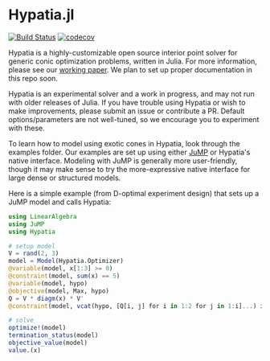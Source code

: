 # Hypatia.jl

[![Build Status](https://travis-ci.com/chriscoey/Hypatia.jl.svg?branch=master)](https://travis-ci.com/chriscoey/Hypatia.jl)
[![codecov](https://codecov.io/gh/chriscoey/Hypatia.jl/branch/master/graph/badge.svg)](https://codecov.io/gh/chriscoey/Hypatia.jl)

Hypatia is a highly-customizable open source interior point solver for generic conic optimization problems, written in Julia.
For more information, please see our [working paper](https://arxiv.org/abs/2005.01136).
We plan to set up proper documentation in this repo soon.

Hypatia is an experimental solver and a work in progress, and may not run with older releases of Julia.
If you have trouble using Hypatia or wish to make improvements, please submit an issue or contribute a PR.
Default options/parameters are not well-tuned, so we encourage you to experiment with these.

To learn how to model using exotic cones in Hypatia, look through the examples folder.
Our examples are set up using either [JuMP](https://github.com/jump-dev/JuMP.jl) or Hypatia's native interface.
Modeling with JuMP is generally more user-friendly, though it may make sense to try the more-expressive native interface for large dense or structured models.

Here is a simple example (from D-optimal experiment design) that sets up a JuMP model and calls Hypatia:
```julia
using LinearAlgebra
using JuMP
using Hypatia

# setup model
V = rand(2, 3)
model = Model(Hypatia.Optimizer)
@variable(model, x[1:3] >= 0)
@constraint(model, sum(x) == 5)
@variable(model, hypo)
@objective(model, Max, hypo)
Q = V * diagm(x) * V'
@constraint(model, vcat(hypo, [Q[i, j] for i in 1:2 for j in 1:i]...) in MOI.RootDetConeTriangle(2))

# solve
optimize!(model)
termination_status(model)
objective_value(model)
value.(x)
```
